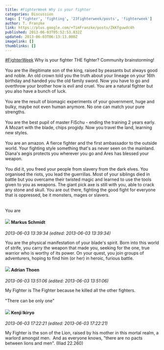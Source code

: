 ```yaml
---
title: #FighterWeek Why is your fighter
categories: Discussion
tags: ['fighter', 'fighting', '23fighterweek/posts', 'fighterweek']
author: T. Franzke
link: https://plus.google.com/+TimFranzke/posts/ZkKfguwdc4h
published: 2013-06-03T05:52:53.832Z
updated: 2013-06-03T06:13:13.000Z
imagelink: []
thumblinks: []
---
```


<a rel="nofollow" class="ot-hashtag" href="https://plus.google.com/s/%23FighterWeek/posts">#FighterWeek</a> Why is your fighter THE fighter? Community brainstorming!<br /><br />You are the illegitimate son of the king, raised by peasants but always good and noble. An old crown told you the truth about your lineage on your 16th birthday and handed you the old family sword. Now you have to go and overthrow your brother how is evil and cruel. You are a natural fighter but you also have a bunch of luck. <br /><br />You are the result of biomagic experiments of your government, huge and bulky, maybe not even human anymore. No one can match your pure strengths. <br /><br />You are the best pupil of master FiSchu - ending the training 2 years early. A Mozart with the blade, chips progidy. Now you travel the land, learning new styles.<br /><br />You are an amazon. A fierce fighter and the first ambassador to the outside world. Your fighting style something that&#39;s as never seen on the mainland. Diana&#39;s aegis protects you wherever you go and Ares has blessed your weapon. <br /><br />You did it, you freed your people from slavery from the dark elves. You organised the riots, you lead the guerrillas. Most of your siblings died in battle but you overcame their twisted magic and learned to use the tools given to you as weapons. The giant pick axe is still with you, able to crack any stone and skull. You are out there, fighting the good fight for everyone that is oppressed, be it monsters, mages or slavers.<br /><br /><br />You are 
<div id='comment z121ehpxtp2vjvsy304chrfb3r3xupugn5o'>
  <h4><img src='{{site.baseurl}}//images/avatars/105450056511388194492_photo.jpg'> Markus Schmidt</h4>
      <p><cite>2013-06-03 13:39:34 (edited: 2013-06-03 13:39:34)</cite></p>
        <p>You are the physical manifestation of your blade&#39;s spirit. Born into this world of strife, you carry the weapon that made you, seeking for the one, true warrior who is worthy of its power. On your quest, you join groups of adventurers, hoping to find him (or her) in heroic, furious battle.</p>
</div>
        

<div id='comment z121ehpxtp2vjvsy304chrfb3r3xupugn5o'>
  <h4><img src='{{site.baseurl}}//images/avatars/113847025671240258531_photo.jpg'> Adrian Thoen</h4>
      <p><cite>2013-06-03 13:51:06 (edited: 2013-06-03 13:51:06)</cite></p>
        <p>My Fighter is The Fighter because he killed all the other fighters.<br /><br />&quot;There can be only one&quot;</p>
</div>
        

<div id='comment z121ehpxtp2vjvsy304chrfb3r3xupugn5o'>
  <h4><img src='{{site.baseurl}}//images/avatars/103918557157112877130_photo.jpg'> Kenji Ikiryo</h4>
      <p><cite>2013-06-03 17:22:21 (edited: 2013-06-03 17:22:21)</cite></p>
        <p>My Fighter is the son of the Lion, raised by his mother in this mortal realm, a warlord amongst men.  And as everyone knows, &quot;there are no pacts between lions and men&quot;. (Iliad 22.260)</p>
</div>
        